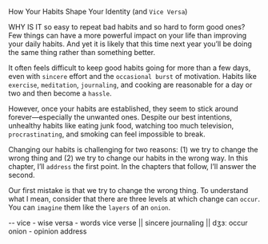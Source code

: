 How Your Habits Shape Your Identity (and
`Vice Versa`)

WHY IS IT so easy to repeat bad habits and so hard to form good
ones? Few things can have a more powerful impact on your life
than improving your daily habits. And yet it is likely that this time next
year you’ll be doing the same thing rather than something better.

It often feels difficult to keep good habits going for more than a few
days, even with `sincere` effort and the `occasional burst` of motivation.
Habits like `exercise`, `meditation`, `journaling`, and cooking are
reasonable for a day or two and then become a `hassle`.

However, once your habits are established, they seem to stick
around forever—especially the unwanted ones. Despite our best
intentions, unhealthy habits like eating junk food, watching too much
television, `procrastinating`, and smoking can feel impossible to break.

Changing our habits is challenging for two reasons: (1) we try to
change the wrong thing and (2) we try to change our habits in the
wrong way. In this chapter, I’ll `address` the first point. In the chapters
that follow, I’ll answer the second.

Our first mistake is that we try to change the wrong thing. To
understand what I mean, consider that there are three levels at which
change can `occur`. You can `imagine` them like the `layers` of an `onion`.

--
vice - wise
versa - words
vice verse ||
sincere
journaling || dʒɜː
occur
onion - opinion
address